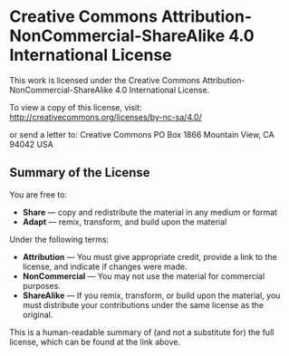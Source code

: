 # Creative Commons Attribution-NonCommercial-ShareAlike 4.0 International License

This work is licensed under the Creative Commons Attribution-NonCommercial-ShareAlike 4.0 International License.

To view a copy of this license, visit:
http://creativecommons.org/licenses/by-nc-sa/4.0/

or send a letter to:
Creative Commons
PO Box 1866
Mountain View, CA 94042
USA

## Summary of the License

You are free to:
- **Share** — copy and redistribute the material in any medium or format
- **Adapt** — remix, transform, and build upon the material

Under the following terms:
- **Attribution** — You must give appropriate credit, provide a link to the license, and indicate if changes were made.
- **NonCommercial** — You may not use the material for commercial purposes.
- **ShareAlike** — If you remix, transform, or build upon the material, you must distribute your contributions under the same license as the original.

This is a human-readable summary of (and not a substitute for) the full license, which can be found at the link above.